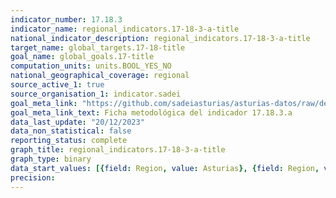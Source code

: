 ```yaml
---
indicator_number: 17.18.3
indicator_name: regional_indicators.17-18-3-a-title
national_indicator_description: regional_indicators.17-18-3-a-title
target_name: global_targets.17-18-title
goal_name: global_goals.17-title
computation_units: units.BOOL_YES_NO
national_geographical_coverage: regional
source_active_1: true
source_organisation_1: indicator.sadei
goal_meta_link: "https://github.com/sadeiasturias/asturias-datos/raw/develop/descargas/metodologia/17.18.3.a.pdf"
goal_meta_link_text: Ficha metodológica del indicador 17.18.3.a
data_last_update: "20/12/2023"
data_non_statistical: false
reporting_status: complete
graph_title: regional_indicators.17-18-3-a-title
graph_type: binary
data_start_values: [{field: Region, value: Asturias}, {field: Region, value: España}]
precision:  
---
```

